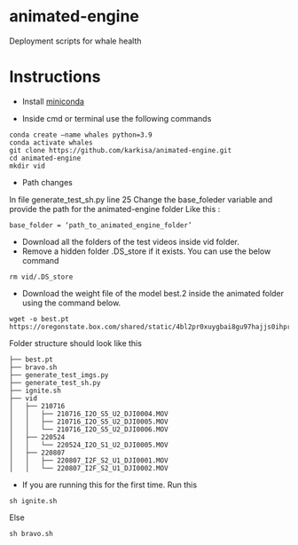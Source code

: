 # animated-engine
Deployment scripts for whale health

# Instructions 

* Install [miniconda](https://docs.conda.io/en/latest/miniconda.html) 

* Inside cmd or terminal use the following commands

```
conda create –name whales python=3.9
conda activate whales
git clone https://github.com/karkisa/animated-engine.git
cd animated-engine
mkdir vid
```

* Path changes

In file generate_test_sh.py line 25
Change the base_foleder variable and provide the path for the animated-engine folder
Like this : 
```
base_folder = ‘path_to_animated_engine_folder’
```

* Download all the folders of the test videos inside vid folder. 
* Remove a hidden folder .DS_store if it exists. You can use the below command
```
rm vid/.DS_store
```
* Download the weight file of the model best.2 inside the animated folder using the command below.
```
wget -o best.pt  https://oregonstate.box.com/shared/static/4bl2pr0xuygbai8gu97hajjs0ihprc7w.pt
```
Folder structure should look like this

    ├── best.pt
    ├── bravo.sh
    ├── generate_test_imgs.py
    ├── generate_test_sh.py
    ├── ignite.sh
    ├── vid
    │   ├── 210716
    │   │   ├── 210716_I2O_S5_U2_DJI0004.MOV
    │   │   ├── 210716_I2O_S5_U2_DJI0005.MOV
    │   │   └── 210716_I2O_S5_U2_DJI0006.MOV
    │   ├── 220524
    │   │   └── 220524_I2O_S1_U2_DJI0005.MOV
    │   ├── 220807
    │   │   ├── 220807_I2F_S2_U1_DJI0001.MOV
    │   │   └── 220807_I2F_S2_U1_DJI0002.MOV


* If you are running this for the first time. Run this 
```
sh ignite.sh 
```

Else 
```
sh bravo.sh
```



